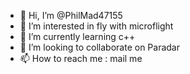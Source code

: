 - 👋 Hi, I’m @PhilMad47155
- 👀 I’m interested in fly with microflight
- 🌱 I’m currently learning c++
- 💞️ I’m looking to collaborate on Paradar
- 📫 How to reach me : mail me

<!---
PhilMad47155/PhilMad47155 is a ✨ special ✨ repository because its `README.md` (this file) appears on your GitHub profile.
You can click the Preview link to take a look at your changes.
--->
